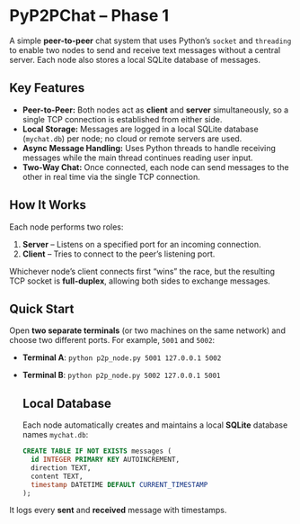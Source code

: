 # PyP2PChat – Phase 1

A simple **peer-to-peer** chat system that uses Python’s `socket` and `threading` to enable two nodes to send and receive text messages without a central server. Each node also stores a local SQLite database of messages.

## Key Features

- **Peer-to-Peer:** Both nodes act as **client** and **server** simultaneously, so a single TCP connection is established from either side.  
- **Local Storage:** Messages are logged in a local SQLite database (`mychat.db`) per node; no cloud or remote servers are used.  
- **Async Message Handling:** Uses Python threads to handle receiving messages while the main thread continues reading user input.  
- **Two-Way Chat:** Once connected, each node can send messages to the other in real time via the single TCP connection.

## How It Works

Each node performs two roles:

1. **Server** – Listens on a specified port for an incoming connection.  
2. **Client** – Tries to connect to the peer’s listening port.

Whichever node’s client connects first “wins” the race, but the resulting TCP socket is **full-duplex**, allowing both sides to exchange messages.

## Quick Start
Open **two separate terminals** (or two machines on the same network) and choose two different ports. For example, `5001` and `5002`:

- **Terminal A**:
  ```python p2p_node.py 5001 127.0.0.1 5002```

- **Terminal B**:
  ```python p2p_node.py 5002 127.0.0.1 5001```

  ## Local Database
  Each node automatically creates and maintains a local **SQLite** database names ```mychat.db```:
  
  ```sql
  CREATE TABLE IF NOT EXISTS messages (
    id INTEGER PRIMARY KEY AUTOINCREMENT,
    direction TEXT,
    content TEXT,
    timestamp DATETIME DEFAULT CURRENT_TIMESTAMP
  );
  ```

It logs every **sent** and **received** message with timestamps.
